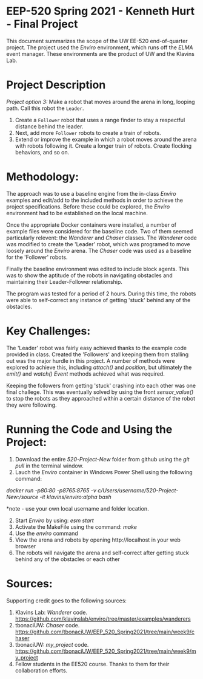 # EEP-520 Spring 2021 - Kenneth Hurt - Final Project 
This document summarizes the scope of the UW EE-520 end-of-quarter project. The project used the _Enviro_ environment, which runs off the _ELMA_ event manager. These environments are the product of UW and the Klavins Lab.

# Project Description

*Project option 3:* Make a robot that moves around the arena in long, looping path. Call this robot the `Leader`.
   1. Create a `Follower` robot that uses a range finder to stay a respectful distance behind the leader.
   2. Next, add more `Follower` robots to create a train of robots.
   3. Extend or improve the example in which a robot moves around the arena with robots following it. Create a longer train of robots. Create flocking behaviors, and so on.

# Methodology:

The approach was to use a baseline engine from the in-class _Enviro_ examples and edit/add to the included methods in order to achieve the project specifications. Before these could be explored, the _Enviro_ environment had to be established on the local machine. 

Once the appropriate Docker containers were installed, a number of example files were considered for the baseline code. Two of them seemed particularly relevent: the _Wanderer_ and _Chaser_ classes. The _Wanderer_ code was modified to create the 'Leader' robot, which was programed to move loosely around the _Enviro_ arena. The _Chaser_ code was used as a baseline for the 'Follower' robots.

Finally the baseline environment was edited to include block agents. This was to show the aptitude of the robots in navigating obstacles and maintaining their Leader-Follower relationship.

The program was tested for a period of 2 hours. During this time, the robots were able to self-correct any instance of getting 'stuck' behind any of the obstacles.

# Key Challenges:

The 'Leader' robot was fairly easy achieved thanks to the example code provided in class. Created the 'Followers' and keeping them from stalling out was the major hurdle in this project. A number of methods were explored to achieve this, including _attach()_ and _position_, but ultimately the _emit()_ and _watch()_ _Event_ methods achieved what was required. 

Keeping the followers from getting 'stuck' crashing into each other was one final challege. This was eventually solved by using the front _sensor_value()_ to stop the robots as they approached within a certain distance of the robot they were following.

# Running the Code and Using the Project:

1. Download the entire _520-Project-New_ folder from github using the _git pull_ in the terminal window.
2. Lauch the _Enviro_ container in Windows Power Shell using the following command: 
 
_docker run -p80:80 -p8765:8765 -v c/Users/_username_/520-Project-New:/source -it klavins/enviro:alpha bash_

*note - use your own local username and folder location.

2. Start _Enviro_ by using: _esm start_
3. Activate the MakeFile using the command: _make_
4. Use the _enviro_ command
5. View the arena and robots by opening http://localhost in your web browser
6. The robots will navigate the arena and self-correct after getting stuck behind any of the obstacles or each other

# Sources:

Supporting credit goes to the following sources:

1. Klavins Lab: _Wanderer_ code. https://github.com/klavinslab/enviro/tree/master/examples/wanderers
2. tbonaciUW: _Chaser_ code. https://github.com/tbonaciUW/EEP_520_Spring2021/tree/main/week9/chaser
3. tbonaciUW: _my_project_ code. https://github.com/tbonaciUW/EEP_520_Spring2021/tree/main/week9/my_project
4. Fellow students in the EE520 course. Thanks to them for their collaboration efforts.
